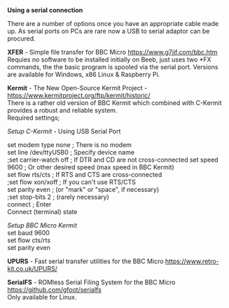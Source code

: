 <b>Using a serial connection</b>

There are a number of options once you have an appropriate cable made up. As serial ports on PCs are rare now a USB to serial adaptor can be procured.

<b>XFER</b> - Simple file transfer for BBC Micro
https://www.g7jjf.com/bbc.htm<br>
Requies no software to be installed initially on Beeb, just uses two *FX commands, the the basic program is spooled via the serial port. Versions are available for Windows, x86 Linux & Raspberry Pi.

<b>Kermit</b> -  The New Open-Source Kermit Project - https://www.kermitproject.org/ftp/kermit/historic/<br>
There is a rather old version of BBC Kermit which combined with C-Kermit provides a robust and reliable system.<br>
Required settings;

<em>Setup C-Kermit</em> - Using USB Serial Port

set modem type none        ; There is no modem<br>
set line /dev/ttyUSB0        ; Specify device name<br>
;set carrier-watch off      ; If DTR and CD are not cross-connected
set speed 9600            ; Or other desired speed (max speed in BBC Kermit)<br>
set flow rts/cts           ; If RTS and CTS are cross-connected<br>
;set flow xon/xoff          ; If you can't use RTS/CTS<br>
set parity even            ; (or "mark" or "space", if necessary)<br>
;set stop-bits 2            ; (rarely necessary)<br>
connect                    ; Enter<br> Connect (terminal) state

<em>Setup BBC Micro Kermit</em><br>
set baud 9600<br>
set flow cts/rts<br>
set parity even<br>

<b>UPURS</b> - Fast serial transfer utilities for the BBC Micro
https://www.retro-kit.co.uk/UPURS/

<b>SerialFS</b> - ROMless Serial Filing System for the BBC Micro
https://github.com/gfoot/serialfs<br>
Only available for Linux.
